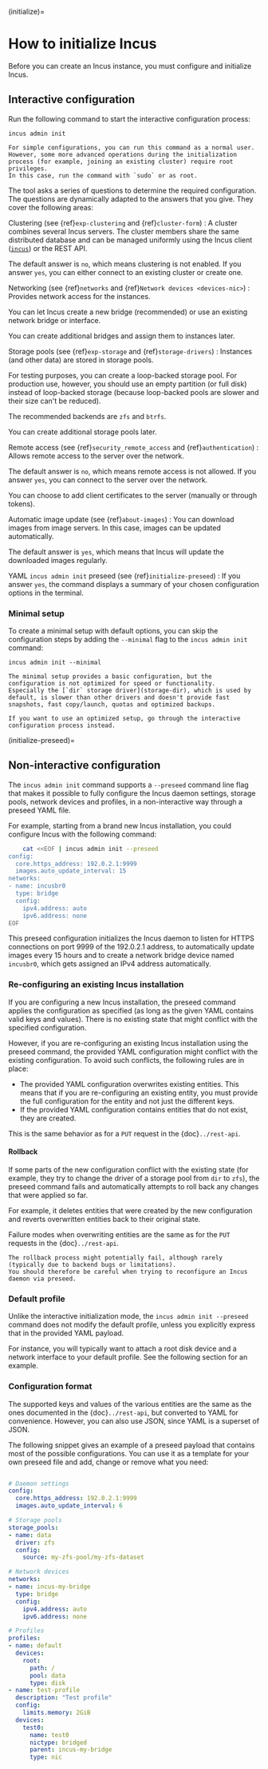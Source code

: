(initialize)=
# How to initialize Incus

Before you can create an Incus instance, you must configure and initialize Incus.

## Interactive configuration

Run the following command to start the interactive configuration process:

    incus admin init

```{note}
For simple configurations, you can run this command as a normal user.
However, some more advanced operations during the initialization process (for example, joining an existing cluster) require root privileges.
In this case, run the command with `sudo` or as root.
```

The tool asks a series of questions to determine the required configuration.
The questions are dynamically adapted to the answers that you give.
They cover the following areas:

Clustering (see {ref}`exp-clustering` and {ref}`cluster-form`)
: A cluster combines several Incus servers.
  The cluster members share the same distributed database and can be managed uniformly using the Incus client ([`incus`](incus.md)) or the REST API.

  The default answer is `no`, which means clustering is not enabled.
  If you answer `yes`, you can either connect to an existing cluster or create one.

Networking (see {ref}`networks` and {ref}`Network devices <devices-nic>`)
: Provides network access for the instances.

  You can let Incus create a new bridge (recommended) or use an existing network bridge or interface.

  You can create additional bridges and assign them to instances later.

Storage pools (see {ref}`exp-storage` and  {ref}`storage-drivers`)
: Instances (and other data) are stored in storage pools.

  For testing purposes, you can create a loop-backed storage pool.
  For production use, however, you should use an empty partition (or full disk) instead of loop-backed storage (because loop-backed pools are slower and their size can't be reduced).

  The recommended backends are `zfs` and `btrfs`.

  You can create additional storage pools later.

Remote access (see {ref}`security_remote_access` and {ref}`authentication`)
: Allows remote access to the server over the network.

  The default answer is `no`, which means remote access is not allowed.
  If you answer `yes`, you can connect to the server over the network.

  You can choose to add client certificates to the server (manually or through tokens).

Automatic image update (see {ref}`about-images`)
: You can download images from image servers.
  In this case, images can be updated automatically.

  The default answer is `yes`, which means that Incus will update the downloaded images regularly.

YAML `incus admin init` preseed (see {ref}`initialize-preseed`)
: If you answer `yes`, the command displays a summary of your chosen configuration options in the terminal.

### Minimal setup

To create a minimal setup with default options, you can skip the configuration steps by adding the `--minimal` flag to the `incus admin init` command:

    incus admin init --minimal

```{note}
The minimal setup provides a basic configuration, but the configuration is not optimized for speed or functionality.
Especially the [`dir` storage driver](storage-dir), which is used by default, is slower than other drivers and doesn't provide fast snapshots, fast copy/launch, quotas and optimized backups.

If you want to use an optimized setup, go through the interactive configuration process instead.
```

(initialize-preseed)=
## Non-interactive configuration

The `incus admin init` command supports a `--preseed` command line flag that makes it possible to fully configure the Incus daemon settings, storage pools, network devices and profiles, in a non-interactive way through a preseed YAML file.

For example, starting from a brand new Incus installation, you could configure Incus with the following command:

```bash
    cat <<EOF | incus admin init --preseed
config:
  core.https_address: 192.0.2.1:9999
  images.auto_update_interval: 15
networks:
- name: incusbr0
  type: bridge
  config:
    ipv4.address: auto
    ipv6.address: none
EOF
```

This preseed configuration initializes the Incus daemon to listen for HTTPS connections on port 9999 of the 192.0.2.1 address, to automatically update images every 15 hours and to create a network bridge device named `incusbr0`, which gets assigned an IPv4 address automatically.

### Re-configuring an existing Incus installation

If you are configuring a new Incus installation, the preseed command applies the configuration as specified (as long as the given YAML contains valid keys and values).
There is no existing state that might conflict with the specified configuration.

However, if you are re-configuring an existing Incus installation using the preseed command, the provided YAML configuration might conflict with the existing configuration.
To avoid such conflicts, the following rules are in place:

- The provided YAML configuration overwrites existing entities.
  This means that if you are re-configuring an existing entity, you must provide the full configuration for the entity and not just the different keys.
- If the provided YAML configuration contains entities that do not exist, they are created.

This is the same behavior as for a `PUT` request in the {doc}`../rest-api`.

#### Rollback

If some parts of the new configuration conflict with the existing state (for example, they try to change the driver of a storage pool from `dir` to `zfs`), the preseed command fails and automatically attempts to roll back any changes that were applied so far.

For example, it deletes entities that were created by the new configuration and reverts overwritten entities back to their original state.

Failure modes when overwriting entities are the same as for the `PUT` requests in the {doc}`../rest-api`.

```{note}
The rollback process might potentially fail, although rarely (typically due to backend bugs or limitations).
You should therefore be careful when trying to reconfigure an Incus daemon via preseed.
```

### Default profile

Unlike the interactive initialization mode, the `incus admin init --preseed` command does not modify the default profile, unless you explicitly express that in the provided YAML payload.

For instance, you will typically want to attach a root disk device and a network interface to your default profile.
See the following section for an example.

### Configuration format

The supported keys and values of the various entities are the same as the ones documented in the {doc}`../rest-api`, but converted to YAML for convenience.
However, you can also use JSON, since YAML is a superset of JSON.

The following snippet gives an example of a preseed payload that contains most of the possible configurations.
You can use it as a template for your own preseed file and add, change or remove what you need:

```yaml

# Daemon settings
config:
  core.https_address: 192.0.2.1:9999
  images.auto_update_interval: 6

# Storage pools
storage_pools:
- name: data
  driver: zfs
  config:
    source: my-zfs-pool/my-zfs-dataset

# Network devices
networks:
- name: incus-my-bridge
  type: bridge
  config:
    ipv4.address: auto
    ipv6.address: none

# Profiles
profiles:
- name: default
  devices:
    root:
      path: /
      pool: data
      type: disk
- name: test-profile
  description: "Test profile"
  config:
    limits.memory: 2GiB
  devices:
    test0:
      name: test0
      nictype: bridged
      parent: incus-my-bridge
      type: nic
```
